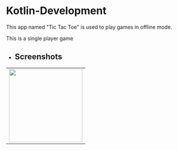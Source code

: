 # Kotlin-Development
<p>This app named "Tic Tac Toe" is used to play games in offline mode.</p>
<p>This is a single player game</p>

<ul><li><h2>Screenshots</h2></li></ul>
<table style="width:100%">
<tr>
<td><img src = "https://github.com/sameer2506/Kotlin-Development/blob/2.TicTacToeApp/img/imagw1.jpg" height= "200px" ></td>
</tr>
</table>
